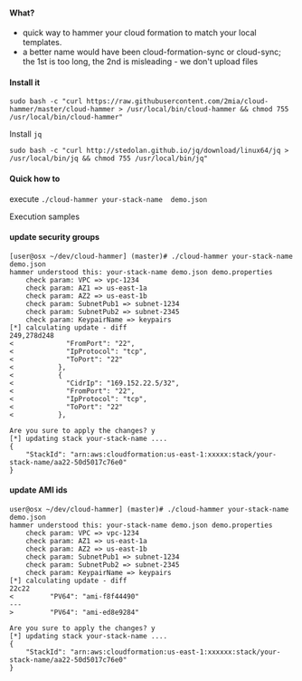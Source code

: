 #### What?

- quick way to hammer your cloud formation to match your local templates.
- a better name would have been cloud-formation-sync or cloud-sync; the 1st is too long, the 2nd is misleading - we don't upload files

#### Install it

    sudo bash -c "curl https://raw.githubusercontent.com/2mia/cloud-hammer/master/cloud-hammer > /usr/local/bin/cloud-hammer && chmod 755 /usr/local/bin/cloud-hammer"

Install `jq`

    sudo bash -c "curl http://stedolan.github.io/jq/download/linux64/jq > /usr/local/bin/jq && chmod 755 /usr/local/bin/jq"

#### Quick how to

execute `./cloud-hammer your-stack-name  demo.json`


Execution samples

#### update security groups

    [user@osx ~/dev/cloud-hammer] (master)# ./cloud-hammer your-stack-name  demo.json
    hammer understood this: your-stack-name demo.json demo.properties
        check param: VPC => vpc-1234
        check param: AZ1 => us-east-1a
        check param: AZ2 => us-east-1b
        check param: SubnetPub1 => subnet-1234
        check param: SubnetPub2 => subnet-2345
        check param: KeypairName => keypairs
    [*] calculating update - diff
    249,278d248
    <             "FromPort": "22",
    <             "IpProtocol": "tcp",
    <             "ToPort": "22"
    <           },
    <           {
    <             "CidrIp": "169.152.22.5/32",
    <             "FromPort": "22",
    <             "IpProtocol": "tcp",
    <             "ToPort": "22"
    <           },

    Are you sure to apply the changes? y
    [*] updating stack your-stack-name ....
    {
        "StackId": "arn:aws:cloudformation:us-east-1:xxxxx:stack/your-stack-name/aa22-50d5017c76e0"
    }



#### update AMI ids

    user@osx ~/dev/cloud-hammer] (master)# ./cloud-hammer your-stack-name  demo.json
    hammer understood this: your-stack-name demo.json demo.properties
        check param: VPC => vpc-1234
        check param: AZ1 => us-east-1a
        check param: AZ2 => us-east-1b
        check param: SubnetPub1 => subnet-1234
        check param: SubnetPub2 => subnet-2345
        check param: KeypairName => keypairs
    [*] calculating update - diff
    22c22
    <         "PV64": "ami-f8f44490"
    ---
    >         "PV64": "ami-ed8e9284"

    Are you sure to apply the changes? y
    [*] updating stack your-stack-name ....
    {
        "StackId": "arn:aws:cloudformation:us-east-1:xxxxxx:stack/your-stack-name/aa22-50d5017c76e0"
    }

